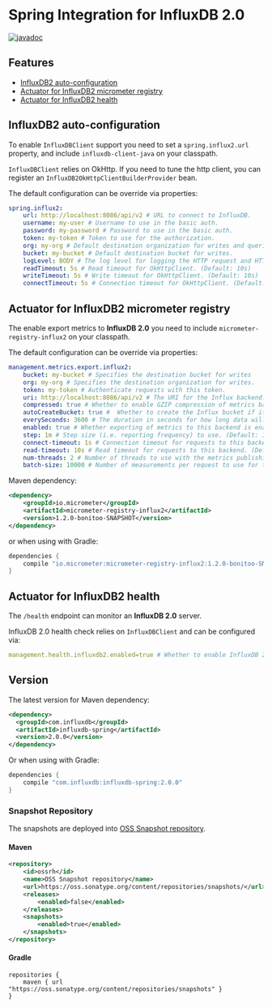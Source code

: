 # Spring Integration for InfluxDB 2.0

[![javadoc](https://img.shields.io/badge/javadoc-link-brightgreen.svg)](https://influxdata.github.io/influxdb-client-java/influxdb-client-java/apidocs/index.html)

## Features

- [InfluxDB2 auto-configuration](#influxdb2-auto-configuration)
- [Actuator for InfluxDB2 micrometer registry](#actuator-for-influxdb2-micrometer-registry)
- [Actuator for InfluxDB2 health](#actuator-for-influxdb2-health)

## InfluxDB2 auto-configuration

To enable `InfluxDBClient` support you need to set a `spring.influx2.url` property, and include `influxdb-client-java` on your classpath. 

`InfluxDBClient` relies on OkHttp. If you need to tune the http client, you can register an `InfluxDB2OkHttpClientBuilderProvider` bean.

The default configuration can be override via properties:

```yaml
spring.influx2:
    url: http://localhost:8086/api/v2 # URL to connect to InfluxDB.
    username: my-user # Username to use in the basic auth.
    password: my-password # Password to use in the basic auth.
    token: my-token # Token to use for the authorization.
    org: my-org # Default destination organization for writes and queries.
    bucket: my-bucket # Default destination bucket for writes.
    logLevel: BODY # The log level for logging the HTTP request and HTTP response. (Default: NONE)
    readTimeout: 5s # Read timeout for OkHttpClient. (Default: 10s)
    writeTimeout: 5s # Write timeout for OkHttpClient. (Default: 10s)
    connectTimeout: 5s # Connection timeout for OkHttpClient. (Default: 10s)
```

## Actuator for InfluxDB2 micrometer registry

The enable export metrics to **InfluxDB 2.0** you need to include `micrometer-registry-influx2` on your classpath.

The default configuration can be override via properties:

```yaml
management.metrics.export.influx2:
    bucket: my-bucket # Specifies the destination bucket for writes
    org: my-org # Specifies the destination organization for writes.
    token: my-token # Authenticate requests with this token.
    uri: http://localhost:8086/api/v2 # The URI for the Influx backend. (Default: http://localhost:8086/api/v2)
    compressed: true # Whether to enable GZIP compression of metrics batches published to Influx. (Default: true)
    autoCreateBucket: true #  Whether to create the Influx bucket if it does not exist before attempting to publish metrics to it. (Default: true)
    everySeconds: 3600 # The duration in seconds for how long data will be kept in the created bucket.
    enabled: true # Whether exporting of metrics to this backend is enabled. (Default: true)
    step: 1m # Step size (i.e. reporting frequency) to use. (Default: 1m)
    connect-timeout: 1s # Connection timeout for requests to this backend. (Default: 1s)
    read-timeout: 10s # Read timeout for requests to this backend. (Default: 10s)
    num-threads: 2 # Number of threads to use with the metrics publishing scheduler. (Default: 2)
    batch-size: 10000 # Number of measurements per request to use for this backend. If more measurements are found, then multiple requests will be made. (Default: 10000)
```
Maven dependency:

```xml
<dependency>
    <groupId>io.micrometer</groupId>
    <artifactId>micrometer-registry-influx2</artifactId>
    <version>1.2.0-bonitoo-SNAPSHOT</version>
</dependency>
```

or when using with Gradle:
```groovy
dependencies {
    compile "io.micrometer:micrometer-registry-influx2:1.2.0-bonitoo-SNAPSHOT"
}
```
 
## Actuator for InfluxDB2 health

The `/health` endpoint can monitor an **InfluxDB 2.0** server.

InfluxDB 2.0 health check relies on `InfluxDBClient` and can be configured via:

```yaml
management.health.influxdb2.enabled=true # Whether to enable InfluxDB 2.0 health check.
```

## Version

The latest version for Maven dependency:
```xml
<dependency>
  <groupId>com.influxdb</groupId>
  <artifactId>influxdb-spring</artifactId>
  <version>2.0.0</version>
</dependency>
```
  
Or when using with Gradle:
```groovy
dependencies {
    compile "com.influxdb:influxdb-spring:2.0.0"
}
```

### Snapshot Repository
The snapshots are deployed into [OSS Snapshot repository](https://oss.sonatype.org/content/repositories/snapshots/).

#### Maven
```xml
<repository>
    <id>ossrh</id>
    <name>OSS Snapshot repository</name>
    <url>https://oss.sonatype.org/content/repositories/snapshots/</url>
    <releases>
        <enabled>false</enabled>
    </releases>
    <snapshots>
        <enabled>true</enabled>
    </snapshots>
</repository>
```
#### Gradle
```
repositories {
    maven { url "https://oss.sonatype.org/content/repositories/snapshots" }
}
```
